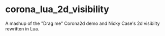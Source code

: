 # corona_lua_2d_visibility

A mashup of the "Drag me" Corona2d demo and Nicky Case's 2d visibilty rewritten in Lua.
